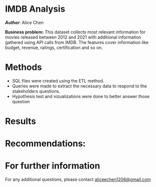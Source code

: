 # IMDB Analysis
***Author***: Alice Chen

**Business problem:**
This dataset collects most relevant information for movies released between 2012 and 2021 with additional information gathered using API calls from IMDB. The features cover information like budget, revenue, ratings, certification and so on.

# Methods
- SQL files were created using the ETL method.
- Queries were made to extract the necessary data to respond to the stakeholders questions.
- Hypothesis test and vizualizations were done to better answer those question

# Results



# Recommendations:


# For further information
For any additional questions, please contact aliceechen1206@gmail.com
